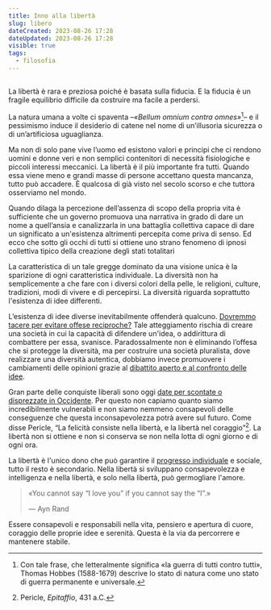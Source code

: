 ```yaml
---
title: Inno alla libertà
slug: libero
dateCreated: 2023-08-26 17:28
dateUpdated: 2023-08-26 17:28
visible: true
tags:
  - filosofia
---
```


##

<span class="newthought">La libertà</span> è rara e preziosa poiché è basata sulla fiducia. E la fiducia è un fragile equilibrio difficile da costruire ma facile a perdersi.

La natura umana a volte ci spaventa –_«Bellum omnium contra omnes»_[^1]– e il pessimismo induce il desiderio di catene nel nome di un’illusoria sicurezza o di un’artificiosa uguaglianza.

[^1]: Con tale frase, che letteralmente significa «la guerra di tutti contro tutti», Thomas Hobbes (1588-1679) descrive lo stato di natura come uno stato di guerra permanente e universale.

Ma non di solo pane vive l’uomo ed esistono valori e principi che ci rendono uomini e donne veri e non semplici contenitori di necessità fisiologiche e piccoli interessi meccanici. La libertà è il più importante fra tutti. Quando essa viene meno e grandi masse di persone accettano questa mancanza, tutto può accadere. È qualcosa di già visto nel secolo scorso e che tuttora osserviamo nel mondo.

Quando dilaga la percezione dell’assenza di scopo della propria vita è sufficiente che un governo promuova una narrativa in grado di dare un nome a quell’ansia e canalizzarla in una battaglia collettiva capace di dare un significato a un'esistenza altrimenti percepita come priva di senso. Ed ecco che sotto gli occhi di tutti si ottiene uno strano fenomeno di ipnosi collettiva tipico della creazione degli stati totalitari

La caratteristica di un tale gregge dominato da una visione unica è la sparizione di ogni caratteristica individuale. La diversità non ha semplicemente a che fare con i diversi colori della pelle, le religioni, culture, tradizioni, modi di vivere e di percepirsi. La diversità riguarda soprattutto l'esistenza di idee differenti.

L’esistenza di idee diverse inevitabilmente offenderà qualcuno. [Dovremmo tacere per evitare offese reciproche?](/notes/discriminazioni) Tale atteggiamento rischia di creare una società in cui la capacità di difendere un'idea, o addirittura di combattere per essa, svanisce. Paradossalmente non è eliminando l’offesa che si protegge la diversità, ma per costruire una società pluralista, dove realizzare una diversità autentica, dobbiamo invece promuovere i cambiamenti delle opinioni grazie al [dibattito aperto e al confronto delle idee](/notes/democrazia).

Gran parte delle conquiste liberali sono oggi [date per scontate o disprezzate in Occidente](/notes/occidente). Per questo non capiamo quanto siamo incredibilmente vulnerabili e non siamo nemmeno consapevoli delle conseguenze che questa inconsapevolezza potrà avere sul futuro. Come disse Pericle, “La felicità consiste nella libertà, e la libertà nel coraggio”[^2]. La libertà non si ottiene e non si conserva se non nella lotta di ogni giorno e di ogni ora.

[^2]: Pericle, _Epitaffio_, 431 a.C.

La libertà è l'unico dono che può garantire il [progresso individuale](/notes/introspezione) e sociale, tutto il resto è secondario. Nella libertà si sviluppano consapevolezza e intelligenza e nella libertà, e solo nella libertà, può germogliare l'amore.

<div class='epigraph'>

> «You cannot say “I love you” if you cannot say the “I”.» <footer> — Ayn Rand</footer>

</div>

Essere consapevoli e responsabili nella vita, pensiero e apertura di cuore, coraggio delle proprie idee e serenità. Questa è la via da percorrere e mantenere stabile.